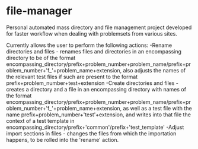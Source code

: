 # file-manager
Personal automated mass directory and file management project developed for faster workflow when dealing with problemsets from various sites.

Currently allows the user to perform the following actions:
-Rename directories and files - renames files and directories in an encompassing directory to be of the format encompassing_directory/prefix+problem_number+problem_name/prefix+problem_number+'f_'+problem_name+extension, also adjusts the names of the relevant test files if such are present to the format prefix+problem_number+test+extension
-Create directories and files - creates a directory and a file in an encompassing directory with names of the format encompassing_directory/prefix+problem_number+problem_name/prefix+problem_number+'f_'+problem_name+extension, as well as a test file with the name prefix+problem_number+'test'+extension, and writes into that file the context of a test template in encompassing_directory/prefix+'common'/prefix+'test_template'
-Adjust import sections in files - changes the files from which the importation happens, to be rolled into the 'rename' action.